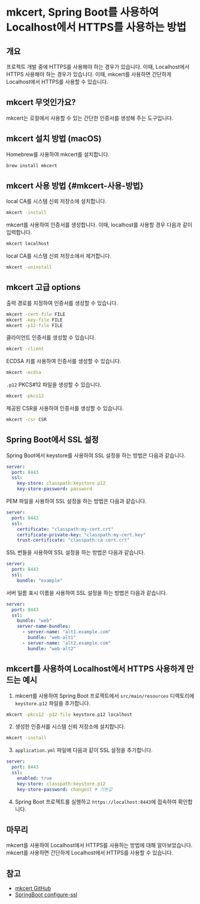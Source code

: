 # mkcert, Spring Boot를 사용하여 Localhost에서 HTTPS를 사용하는 방법

## 개요

프로젝트 개발 중에 HTTPS를 사용해야 하는 경우가 있습니다. 이때, Localhost에서 HTTPS 사용해야 하는 경우가 있습니다. 이때, mkcert를 사용하면 간단하게 Localhost에서 HTTPS를 사용할
수 있습니다.

## mkcert 무엇인가요?

mkcert는 로컬에서 사용할 수 있는 간단한 인증서를 생성해 주는 도구입니다.

## mkcert 설치 방법 (macOS)

Homebrew를 사용하여 mkcert를 설치합니다.

```bash
brew install mkcert
```

## mkcert 사용 방법 {#mkcert-사용-방법}

local CA를 시스템 신뢰 저장소에 설치합니다.

```bash
mkcert -install
```

mkcert를 사용하여 인증서를 생성합니다. 이때, localhost를 사용할 경우 다음과 같이 입력합니다.

```bash
mkcert localhost
```

local CA를 시스템 신뢰 저장소에서 제거합니다.

```bash
mkcert -uninstall
```

## mkcert 고급 options

출력 경로를 지정하여 인증서를 생성할 수 있습니다.

```bash
mkcert -cert-file FILE
mkcert -key-file FILE
mkcert -p12-file FILE
```

클라이언트 인증서를 생성할 수 있습니다.

```bash
mkcert -client
```

ECDSA 키를 사용하여 인증서를 생성할 수 있습니다.

```bash
mkcert -ecdsa
```

`.p12` PKCS#12 파일을 생성할 수 있습니다.

```bash
mkcert -pkcs12
```

제공된 CSR을 사용하여 인증서를 생성할 수 있습니다.

```bash
mkcert -csr CSR
```

## Spring Boot에서 SSL 설정

Spring Boot에서 keystore를 사용하여 SSL 설정을 하는 방법은 다음과 같습니다.

```yaml
server:
  port: 8443
  ssl:
    key-store: classpath:keystore.p12
    key-store-password: password
```

PEM 파일을 사용하여 SSL 설정을 하는 방법은 다음과 같습니다.

```yaml
server:
  port: 8443
  ssl:
    certificate: "classpath:my-cert.crt"
    certificate-private-key: "classpath:my-cert.key"
    trust-certificate: "classpath:ca-cert.crt"
```

SSL 번들을 사용하여 SSL 설정을 하는 방법은 다음과 같습니다.

```yaml
server:
  port: 8443
  ssl:
    bundle: "example"
```

서버 일름 표시 이름을 사용하여 SSL 설정을 하는 방법은 다음과 같습니다.

```yaml
server:
  port: 8443
  ssl:
    bundle: "web"
    server-name-bundles:
      - server-name: "alt1.example.com"
        bundle: "web-alt1"
      - server-name: "alt2.example.com"
        bundle: "web-alt2"
```

## mkcert를 사용하여 Localhost에서 HTTPS 사용하게 만드는 예시

1. mkcert를 사용하여 Spring Boot 프로젝트에서 `src/main/resources` 디렉토리에 `keystore.p12` 파일을 추가합니다.

```bash
mkcert -pkcs12 -p12-file keystore.p12 localhost
```

2. 생성한 인증서를 시스템 신뢰 저장소에 설치합니다.

```bash
mkcert -install
```

3. `application.yml` 파일에 다음과 같이 SSL 설정을 추가합니다.

```yaml
server:
  port: 8443
  ssl:
    enabled: true
    key-store: classpath:keystore.p12
    key-store-password: changeit # 기본값
```

4. Spring Boot 프로젝트를 실행하고 `https://localhost:8443`에 접속하여 확인합니다.

## 마무리

mkcert를 사용하여 Localhost에서 HTTPS를 사용하는 방법에 대해 알아보았습니다. mkcert를 사용하면 간단하게 Localhost에서 HTTPS를 사용할 수 있습니다.

## 참고

- [mkcert GitHub](https://github.com/FiloSottile/mkcert)
- [SpringBoot configure-ssl](https://docs.spring.io/spring-boot/how-to/webserver.html#howto.webserver.configure-ssl)



